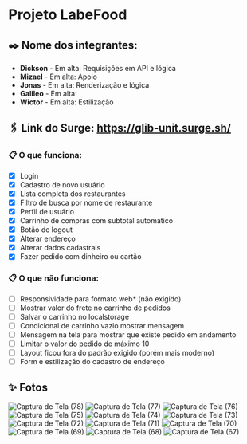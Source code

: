 # Projeto LabeFood

## ✒️ Nome dos integrantes: 
- **Dickson**  - Em alta: Requisições em API e lógica
- **Mizael** - Em alta: Apoio
- **Jonas** - Em alta: Renderização e lógica
- **Galileo** - Em alta: 
- **Wictor** - Em alta: Estilização

## 🖇️ Link do Surge: https://glib-unit.surge.sh/

### 📋 O que funciona:
 - [x] Login
 - [x] Cadastro de novo usuário
 - [x] Lista completa dos restaurantes
 - [x] Filtro de busca por nome de restaurante
 - [x] Perfil de usuário
 - [x] Carrinho de compras com subtotal automático
 - [x] Botão de logout
 - [x] Alterar endereço
 - [x] Alterar dados cadastrais
 - [x] Fazer pedido com dinheiro ou cartão

### 📋 O que não funciona: 
- [ ] Responsividade para formato web* (não exigido)
- [ ] Mostrar valor do frete no carrinho de pedidos
- [ ] Salvar o carrinho no localstorage
- [ ] Condicional de carrinho vazio mostrar mensagem
- [ ] Mensagem na tela para mostrar que existe pedido em andamento
- [ ] Limitar o valor do pedido de máximo 10
- [ ] Layout ficou fora do padrão exigido (porém mais moderno)
- [ ] Form e estilização do cadastro de endereço

## ✨ Fotos
![Captura de Tela (78)](https://user-images.githubusercontent.com/62776224/182045002-ab094a02-69bf-4e05-8685-1e529ff64285.png)
![Captura de Tela (77)](https://user-images.githubusercontent.com/62776224/182045004-9dcbfaa4-db26-40f5-ad0a-e1c96a7c3b36.png)
![Captura de Tela (76)](https://user-images.githubusercontent.com/62776224/182045005-e0b6ce10-40e8-4ef8-b4af-f3825cc1a6e3.png)
![Captura de Tela (75)](https://user-images.githubusercontent.com/62776224/182045008-67b1f39d-57c1-4806-8069-d3c7a0484c00.png)
![Captura de Tela (74)](https://user-images.githubusercontent.com/62776224/182045009-bcef4b45-6644-448b-95df-67e6b661c88b.png)
![Captura de Tela (73)](https://user-images.githubusercontent.com/62776224/182045010-bd9f60b8-a46c-4dad-a70f-4007c0448cff.png)
![Captura de Tela (72)](https://user-images.githubusercontent.com/62776224/182045011-2b331fca-5ef8-4325-af04-228c8a75f5ce.png)
![Captura de Tela (71)](https://user-images.githubusercontent.com/62776224/182045012-d7f6b402-7814-428a-9e4a-a1c1cc417439.png)
![Captura de Tela (70)](https://user-images.githubusercontent.com/62776224/182045014-ecbd856a-be3d-4fe3-b960-8ebf80a1333f.png)
![Captura de Tela (69)](https://user-images.githubusercontent.com/62776224/182045015-d3736de8-9260-4543-ba29-d84c9386b37b.png)
![Captura de Tela (68)](https://user-images.githubusercontent.com/62776224/182045016-a531663c-7ddd-4aeb-925c-ec39d879675a.png)
![Captura de Tela (67)](https://user-images.githubusercontent.com/62776224/182045017-b8e33794-3d5f-47c2-99af-948cfc20e38f.png)

